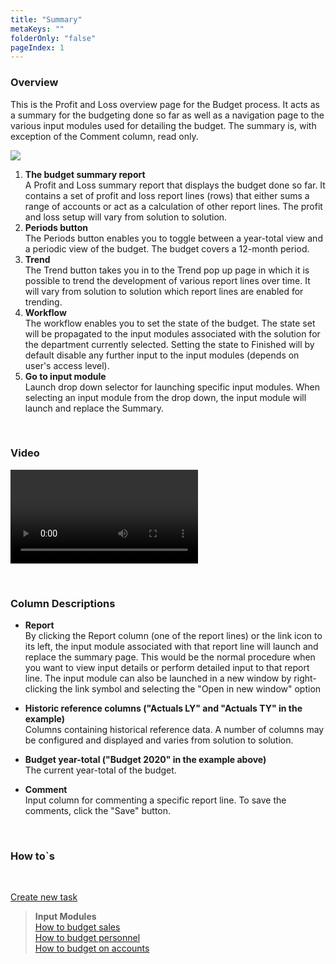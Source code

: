 ```yaml
---
title: "Summary"
metaKeys: ""
folderOnly: "false"
pageIndex: 1
---
```


### Overview
This is the Profit and Loss overview page for the Budget process. It acts as a summary for the budgeting done so far as well as a navigation page to the various input modules used for detailing the budget. The summary is, with exception of the Comment column, read only.
<br/>

![](https://profitbasedocs.blob.core.windows.net/plannerimages/budget-summary.jpg)

1. **The budget summary report** <br/>
A Profit and Loss summary report that displays the budget done so far. It contains a set of profit and loss report lines (rows) that either sums a range of accounts or act as a calculation of other report lines. The profit and loss setup will vary from solution to solution. 
2. **Periods button** <br/>
The Periods button enables you to toggle between a year-total view and a periodic view of the budget. The budget covers a 12-month period. 
3. **Trend** <br/>
The Trend button takes you in to the Trend pop up page in which it is possible to trend the development of various report lines over time. It will vary from solution to solution which report lines are enabled for trending.
4. **Workflow** <br/>
The workflow enables you to set the state of the budget. The state set will be propagated to the input modules associated with the solution for the department currently selected. Setting the state to Finished will by default disable any further input to the input modules (depends on user's access level).
5. **Go to input module** <br/>
Launch drop down selector for launching specific input modules. When selecting an input module from the drop down, the input module will launch and replace the Summary.


<br/>


### Video
![Introduction](https://profitbasedocs.blob.core.windows.net/enduserhelp/videos/BudgetSummary.mp4)

<br/>

### Column Descriptions

- **Report**<br/>
By clicking the Report column (one of the report lines) or the link icon to its left, the input module associated with that report line will launch and replace the summary page. This would be the normal procedure when you want to view input details or perform detailed input to that report line. The input module can also be launched in a new window by right-clicking the link symbol and selecting the "Open in new window" option

- **Historic reference columns ("Actuals LY" and "Actuals TY" in the example)**<br/>
Columns containing historical reference data. A number of columns may be configured and displayed and varies from solution to solution.

- **Budget year-total ("Budget 2020" in the example above)**<br/>
The current year-total of the budget.
 
- **Comment** <br/>
Input column for commenting a specific report line. To save the comments, click the "Save" button.

<br/>

### How to`s

<br/>

[Create new task](../../process-and-tasks/tasks/create-edit-task.md)<br/>

> **Input Modules**<br/>
> [How to budget sales](../../../modules/sales-gm/sales-gm-details.md)<br/>
> [How to budget personnel](../../../modules/personnel/personnel-details.md)<br/>
> [How to budget on accounts](../../../modules/account/account-details.md)<br/>


